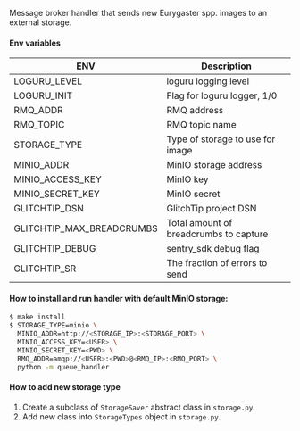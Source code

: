 Message broker handler that sends new Eurygaster spp. images to an external storage.

#### Env variables

| ENV                       | Description                            |
|---------------------------|----------------------------------------|
| LOGURU_LEVEL              | loguru logging level                   |
| LOGURU_INIT               | Flag for loguru logger, 1/0            |
| RMQ_ADDR                  | RMQ address                            |
| RMQ_TOPIC                 | RMQ topic name                         |
| STORAGE_TYPE              | Type of storage to use for image       |
| MINIO_ADDR                | MinIO storage address                  |
| MINIO_ACCESS_KEY          | MinIO key                              |
| MINIO_SECRET_KEY          | MinIO secret                           |
| GLITCHTIP_DSN             | GlitchTip project DSN                  |
| GLITCHTIP_MAX_BREADCRUMBS | Total amount of breadcrumbs to capture |
| GLITCHTIP_DEBUG           | sentry_sdk debug flag                  |
| GLITCHTIP_SR              | The fraction of errors to send         |

#### How to install and run handler with default MinIO storage:

```bash
$ make install
$ STORAGE_TYPE=minio \
  MINIO_ADDR=http://<STORAGE_IP>:<STORAGE_PORT> \
  MINIO_ACCESS_KEY=<USER> \
  MINIO_SECRET_KEY=<PWD> \
  RMQ_ADDR=amqp://<USER>:<PWD>@<RMQ_IP>:<RMQ_PORT> \
  python -m queue_handler
```

#### How to add new storage type

1. Create a subclass of `StorageSaver` abstract class in `storage.py`.
2. Add new class into `StorageTypes` object in `storage.py`.
